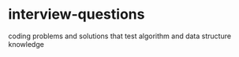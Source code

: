 # interview-questions
coding problems and solutions that test algorithm and data structure knowledge
